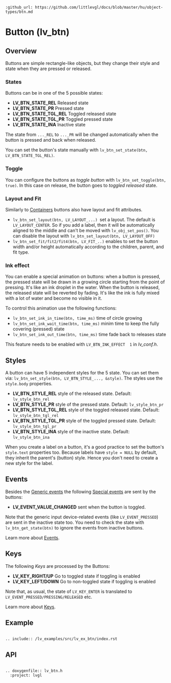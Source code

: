```eval_rst
:github_url: https://github.com/littlevgl/docs/blob/master/hu/object-types/btn.md
```
# Button (lv_btn)

## Overview

Buttons are simple rectangle-like objects, but they change their style and state when they are pressed or released. 

### States
Buttons can be in one of the 5 possible states:
- **LV_BTN_STATE_REL** Released state
- **LV_BTN_STATE_PR** Pressed state
- **LV_BTN_STATE_TGL_REL** Toggled released state 
- **LV_BTN_STATE_TGL_PR** Toggled pressed state 
- **LV_BTN_STATE_INA** Inactive state

The state from `..._REL` to `..._PR` will be changed automatically when the button is pressed and back when released.

You can set the button's state manually with `lv_btn_set_state(btn, LV_BTN_STATE_TGL_REL)`.

### Toggle
You can configure the buttons as *toggle button* with `lv_btn_set_toggle(btn, true)`. In this case on release, the button goes to *toggled released* state.

### Layout and Fit
Similarly to [Containers](/object-types/cont) buttons also have layout and fit attributes.
- `lv_btn_set_layout(btn, LV_LAYOUT_...) `set a layout. The default is `LV_LAYOUT_CENTER`. 
So if you add a label, then it will be automatically aligned to the middle and can't be moved with `lv_obj_set_pos()`. 
You can disable the layout with `lv_btn_set_layout(btn, LV_LAYOUT_OFF)`
- `lv_btn_set_fit/fit2/fit4(btn, LV_FIT_..)` enables to set the button width and/or height automatically according to the children, parent, and fit type.

### Ink effect
You can enable a special animation on buttons: when a button is pressed, the pressed state will be drawn in a growing circle starting from the point of pressing. It's like an ink droplet in the water.
When the button is released, the released state will be reverted by fading. It's like the ink is fully mixed with a lot of water and become no visible in it. 

To control this animation use the following functions:
- `lv_btn_set_ink_in_time(btn, time_ms)` time of circle growing
- `lv_btn_set_ink_wait_time(btn, time_ms)` minim time to keep the fully covering (pressed) state
- `lv_btn_set_ink_out_time(btn, time_ms)` time fade back to releases state

This feature needs to be enabled with `LV_BTN_INK_EFFECT  1` in *lv_conf.h*.


## Styles

A button can have 5 independent styles for the 5 state. You can set them via: `lv_btn_set_style(btn, LV_BTN_STYLE_..., &style)`. The styles use the `style.body` properties.

- **LV_BTN_STYLE_REL** style of the released state. Default: `lv_style_btn_rel`
- **LV_BTN_STYLE_PR** style of the pressed state. Default: `lv_style_btn_pr`
- **LV_BTN_STYLE_TGL_REL** style of the toggled released state. Default: `lv_style_btn_tgl_rel`
- **LV_BTN_STYLE_TGL_PR** style of the toggled pressed state. Default: `lv_style_btn_tgl_pr`
- **LV_BTN_STYLE_INA** style of the inactive state. Default: `lv_style_btn_ina`

When you create a label on a button, it's a good practice to set the button's `style.text` properties too. Because labels have `style = NULL` by default, they inherit the parent's (button) style. 
Hence you don't need to create a new style for the label. 


## Events
Besides the [Generic events](/overview/event.html#generic-events) the following [Special events](/overview/event.html#special-events) are sent by the buttons:
 - **LV_EVENT_VALUE_CHANGED** sent when the button is toggled.

Note that the generic input device-related events (like `LV_EVENT_PRESSED`) are sent in the inactive state too. You need to check the state with `lv_btn_get_state(btn)` to ignore the events from inactive buttons.
 
Learn more about [Events](/overview/event).

## Keys
The following *Keys* are processed by the Buttons:
- **LV_KEY_RIGHT/UP** Go to toggled state if toggling is enabled
- **LV_KEY_LEFT/DOWN** Go to non-toggled state if toggling is  enabled

Note that, as usual, the state of `LV_KEY_ENTER` is translated to `LV_EVENT_PRESSED/PRESSING/RELEASED` etc.

Learn more about [Keys](/overview/indev).
  
## Example
```eval_rst

.. include:: /lv_examples/src/lv_ex_btn/index.rst

```

## API 

```eval_rst

.. doxygenfile:: lv_btn.h
  :project: lvgl
        
```
